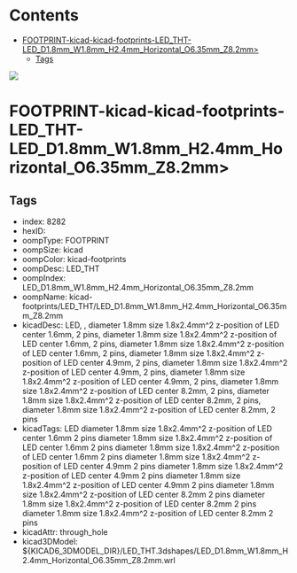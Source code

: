 



Contents
========

* [FOOTPRINT-kicad-kicad-footprints-LED_THT-LED_D1.8mm_W1.8mm_H2.4mm_Horizontal_O6.35mm_Z8.2mm>](#footprint-kicad-kicad-footprints-led_tht-led_d18mm_w18mm_h24mm_horizontal_o635mm_z82mm)
	* [Tags](#tags)
  
![][im]
# FOOTPRINT-kicad-kicad-footprints-LED_THT-LED_D1.8mm_W1.8mm_H2.4mm_Horizontal_O6.35mm_Z8.2mm>

## Tags

- index: 8282
- hexID: 
- oompType: FOOTPRINT
- oompSize: kicad
- oompColor: kicad-footprints
- oompDesc: LED_THT
- oompIndex: LED_D1.8mm_W1.8mm_H2.4mm_Horizontal_O6.35mm_Z8.2mm
- oompName: kicad-footprints/LED_THT/LED_D1.8mm_W1.8mm_H2.4mm_Horizontal_O6.35mm_Z8.2mm
- kicadDesc: LED, ,  diameter 1.8mm size 1.8x2.4mm^2 z-position of LED center 1.6mm, 2 pins,  diameter 1.8mm size 1.8x2.4mm^2 z-position of LED center 1.6mm, 2 pins,  diameter 1.8mm size 1.8x2.4mm^2 z-position of LED center 1.6mm, 2 pins,  diameter 1.8mm size 1.8x2.4mm^2 z-position of LED center 4.9mm, 2 pins,  diameter 1.8mm size 1.8x2.4mm^2 z-position of LED center 4.9mm, 2 pins,  diameter 1.8mm size 1.8x2.4mm^2 z-position of LED center 4.9mm, 2 pins,  diameter 1.8mm size 1.8x2.4mm^2 z-position of LED center 8.2mm, 2 pins,  diameter 1.8mm size 1.8x2.4mm^2 z-position of LED center 8.2mm, 2 pins,  diameter 1.8mm size 1.8x2.4mm^2 z-position of LED center 8.2mm, 2 pins
- kicadTags: LED   diameter 1.8mm size 1.8x2.4mm^2 z-position of LED center 1.6mm 2 pins  diameter 1.8mm size 1.8x2.4mm^2 z-position of LED center 1.6mm 2 pins  diameter 1.8mm size 1.8x2.4mm^2 z-position of LED center 1.6mm 2 pins  diameter 1.8mm size 1.8x2.4mm^2 z-position of LED center 4.9mm 2 pins  diameter 1.8mm size 1.8x2.4mm^2 z-position of LED center 4.9mm 2 pins  diameter 1.8mm size 1.8x2.4mm^2 z-position of LED center 4.9mm 2 pins  diameter 1.8mm size 1.8x2.4mm^2 z-position of LED center 8.2mm 2 pins  diameter 1.8mm size 1.8x2.4mm^2 z-position of LED center 8.2mm 2 pins  diameter 1.8mm size 1.8x2.4mm^2 z-position of LED center 8.2mm 2 pins
- kicadAttr: through_hole
- kicad3DModel: ${KICAD6_3DMODEL_DIR}/LED_THT.3dshapes/LED_D1.8mm_W1.8mm_H2.4mm_Horizontal_O6.35mm_Z8.2mm.wrl



[im]: image.png
